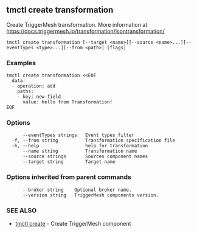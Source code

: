 ## tmctl create transformation

Create TriggerMesh transformation. More information at https://docs.triggermesh.io/transformation/jsontransformation/

```
tmctl create transformation [--target <name>][--source <name>...][--eventTypes <type>...][--from <path>] [flags]
```

### Examples

```
tmctl create transformation <<EOF
  data:
  - operation: add
    paths:
    - key: new-field
      value: hello from Transformation!
EOF
```

### Options

```
      --eventTypes strings   Event types filter
  -f, --from string          Transformation specification file
  -h, --help                 help for transformation
      --name string          Transformation name
      --source strings       Sources component names
      --target string        Target name
```

### Options inherited from parent commands

```
      --broker string    Optional broker name.
      --version string   TriggerMesh components version.
```

### SEE ALSO

* [tmctl create](tmctl_create.md)	 - Create TriggerMesh component


